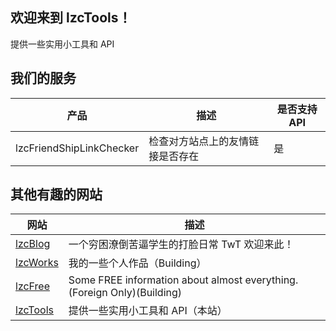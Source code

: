 ## 欢迎来到 lzcTools！
提供一些实用小工具和 API

## 我们的服务
|产品|描述|是否支持 API
|-|-|-
|lzcFriendShipLinkChecker|检查对方站点上的友情链接是否存在|是

## 其他有趣的网站
|网站|描述
|-|-
|[lzcBlog](https://www.lzcapp.cn)|一个穷困潦倒苦逼学生的打脸日常 TwT 欢迎来此！
|[lzcWorks](https://works.lzcapp.cn)|我的一些个人作品（Building）
|[lzcFree](https://free.lzcapp.cn)|Some FREE information about almost everything.(Foreign Only)(Building)
|[lzcTools](https://tools.lzcapp.cn)|提供一些实用小工具和 API（本站）
